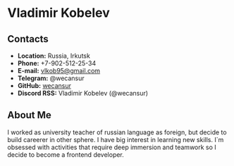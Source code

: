 # Vladimir Kobelev #
## Contacts ##
* **Location:** Russia, Irkutsk
* **Phone:** +7-902-512-25-34
* **E-mail:** vlkob95@gmail.com
* **Telegram:** @wecansur
* **GitHub:** [wecansur](https://github.com/wecansur)
* **Discord RSS:** Vladimir Kobelev (@wecansur)
## About Me ##
I worked as university teacher of russian language as foreign, but decide to build careerer in other sphere.
I have big interest in learning new skills.
I`m obsessed with activities that require deep immersion and teamwork so I decide to become a frontend developer.
